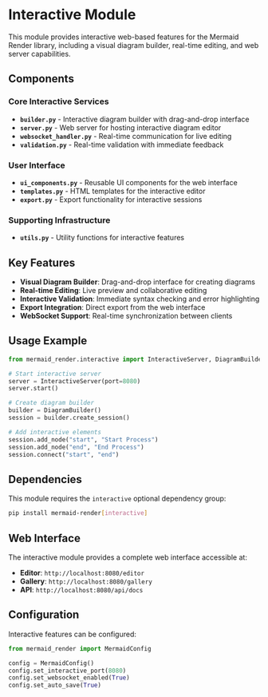 # Interactive Module

This module provides interactive web-based features for the Mermaid Render library, including a visual diagram builder, real-time editing, and web server capabilities.

## Components

### Core Interactive Services
- **`builder.py`** - Interactive diagram builder with drag-and-drop interface
- **`server.py`** - Web server for hosting interactive diagram editor
- **`websocket_handler.py`** - Real-time communication for live editing
- **`validation.py`** - Real-time validation with immediate feedback

### User Interface
- **`ui_components.py`** - Reusable UI components for the web interface
- **`templates.py`** - HTML templates for the interactive editor
- **`export.py`** - Export functionality for interactive sessions

### Supporting Infrastructure
- **`utils.py`** - Utility functions for interactive features

## Key Features

- **Visual Diagram Builder**: Drag-and-drop interface for creating diagrams
- **Real-time Editing**: Live preview and collaborative editing
- **Interactive Validation**: Immediate syntax checking and error highlighting
- **Export Integration**: Direct export from the web interface
- **WebSocket Support**: Real-time synchronization between clients

## Usage Example

```python
from mermaid_render.interactive import InteractiveServer, DiagramBuilder

# Start interactive server
server = InteractiveServer(port=8080)
server.start()

# Create diagram builder
builder = DiagramBuilder()
session = builder.create_session()

# Add interactive elements
session.add_node("start", "Start Process")
session.add_node("end", "End Process")
session.connect("start", "end")
```

## Dependencies

This module requires the `interactive` optional dependency group:
```bash
pip install mermaid-render[interactive]
```

## Web Interface

The interactive module provides a complete web interface accessible at:
- **Editor**: `http://localhost:8080/editor`
- **Gallery**: `http://localhost:8080/gallery`
- **API**: `http://localhost:8080/api/docs`

## Configuration

Interactive features can be configured:
```python
from mermaid_render import MermaidConfig

config = MermaidConfig()
config.set_interactive_port(8080)
config.set_websocket_enabled(True)
config.set_auto_save(True)
```
